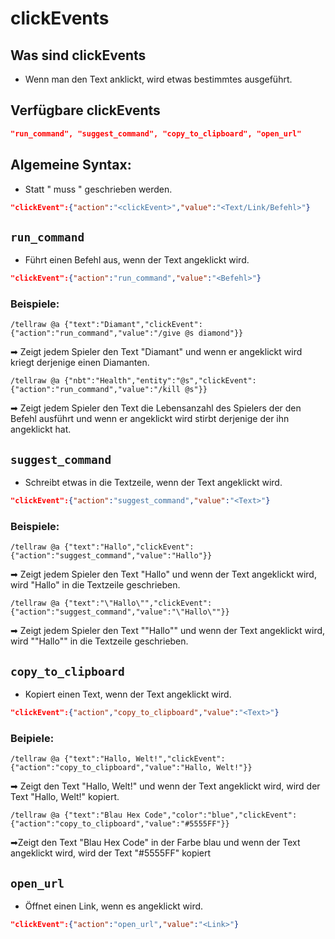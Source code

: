 # clickEvents
## Was sind clickEvents
* Wenn man den Text anklickt, wird etwas bestimmtes ausgeführt.
## Verfügbare clickEvents
```json
"run_command", "suggest_command", "copy_to_clipboard", "open_url"
```
## Algemeine Syntax:
* Statt " muss \" geschrieben werden.
```json
"clickEvent":{"action":"<clickEvent>","value":"<Text/Link/Befehl>"}
```
## ```run_command```
* Führt einen Befehl aus, wenn der Text angeklickt wird.
```json
"clickEvent":{"action":"run_command","value":"<Befehl>"}
```
### Beispiele:
```mcfunction
/tellraw @a {"text":"Diamant","clickEvent":{"action":"run_command","value":"/give @s diamond"}}
```
➡ Zeigt jedem Spieler den Text "Diamant" und wenn er angeklickt wird kriegt derjenige einen Diamanten.
```mcfunction
/tellraw @a {"nbt":"Health","entity":"@s","clickEvent":{"action":"run_command","value":"/kill @s"}}
```
➡ Zeigt jedem Spieler den Text die Lebensanzahl des Spielers der den Befehl ausführt und wenn er angeklickt wird stirbt derjenige der ihn angeklickt hat.
## ```suggest_command```
* Schreibt etwas in die Textzeile, wenn der Text angeklickt wird.
```json
"clickEvent":{"action":"suggest_command","value":"<Text>"}
```
### Beispiele:
```mcfunction
/tellraw @a {"text":"Hallo","clickEvent":{"action":"suggest_command","value":"Hallo"}}
```
➡ Zeigt jedem Spieler den Text "Hallo" und wenn der Text angeklickt wird, wird "Hallo" in die Textzeile geschrieben.
```mcfunction
/tellraw @a {"text":"\"Hallo\"","clickEvent":{"action":"suggest_command","value":"\"Hallo\""}}
```
➡ Zeigt jedem Spieler den Text ""Hallo"" und wenn der Text angeklickt wird, wird ""Hallo"" in die Textzeile geschrieben.
## ```copy_to_clipboard```
* Kopiert einen Text, wenn der Text angeklickt wird.
```json
"clickEvent":{"action","copy_to_clipboard","value":"<Text>"}
```
### Beipiele:
```mcfunction
/tellraw @a {"text":"Hallo, Welt!","clickEvent":{"action":"copy_to_clipboard","value":"Hallo, Welt!"}}
```
➡ Zeigt den Text "Hallo, Welt!" und wenn der Text angeklickt wird, wird der Text "Hallo, Welt!" kopiert.
```mcfunction
/tellraw @a {"text":"Blau Hex Code","color":"blue","clickEvent":{"action":"copy_to_clipboard","value":"#5555FF"}}
```
➡Zeigt den Text "Blau Hex Code" in der Farbe blau und wenn der Text angeklickt wird, wird der Text "#5555FF" kopiert
## ```open_url```
* Öffnet einen Link, wenn es angeklickt wird.
```json
"clickEvent":{"action":"open_url","value":"<Link>"}
```
